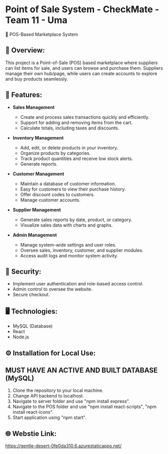 # Point of Sale System - CheckMate - Team 11 - Uma

🛒 POS-Based Marketplace System

## 📌 Overview:
This project is a Point-of-Sale (POS) based marketplace where suppliers can list items for sale, and users can browse and purchase them. Suppliers manage their own hub/page, while users can create accounts to explore and buy products seamlessly.

## 🔑  Features:
- **Sales Management**
  - Create and process sales transactions quickly and efficiently.
  - Support for adding and removing items from the cart.
  - Calculate totals, including taxes and discounts.
 
- **Inventory Management**
  - Add, edit, or delete products in your inventory.
  - Organize products by categories.
  - Track product quantities and receive low stock alerts.
  - Generate reports.

- **Customer Management**
  - Maintain a database of customer information.
  - Easy for customers to view their purchase history.
  - Offer discount codes to customers.
  - Manage customer accounts.
 
- **Supplier Management**
  - Generate sales reports by date, product, or category.
  - Visualize sales data with charts and graphs.
 
- **Admin Management**
  - Manage system-wide settings and user roles.
  - Oversee sales, inventory, customer, and supplier modules.
  - Access audit logs and monitor system activity.

## 🔐 Security:
  - Implement user authentication and role-based access control.
  - Admin control to oversee the website.
  - Secure checkout.
 
## 🖥️ Technologies:
  - MySQL (Database)
  - React
  - Node.js

## ⚙️ Installation for Local Use:
## MUST HAVE AN ACTIVE AND BUILT DATABASE (MySQL)
  1. Clone the repository to your local machine.
  2. Change API backend to localhost.
  3. Navigate to server folder and use "npm install express".
  4. Navigate to the POS folder and use "npm install react-scripts", "npm install react-icons".
  5. Start application using "npm start".

## 🌐 Webstie Link:
https://gentle-desert-0fe0da310.6.azurestaticapps.net/



  
